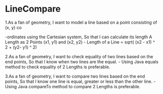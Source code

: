 # LineCompare

1.As a fan of geometry, I want to
model a line based on a point
consisting of (x, y) co

-ordinates
using the Cartesian system,
So that I can calculate its
length
 A Length as 2 Points (x1, y1) and (x2, y2) - Length of a Line = sqrt( (x2 - x1) ^ 2 + (y2- y1) ^ 2)
 
 
 2.As a fan of geometry, I want to
check equality of two lines
based on the end points, So
that I know when two lines are
the equal. - Using Java equals method to check equality of 2 Lengths is preferable.


3.As a fan of geometry, I want to
compare two lines based on
the end points, So that I know
one line is equal, greater or
less than the other line. - Using Java compareTo method to compare 2 Lengths is
preferable.
